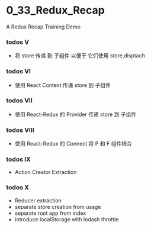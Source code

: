 # 0_33_Redux_Recap
A Redux Recap Training Demo

### todos V
- 将 store 传递 到 子组件 以便于 它们使用 store.disptach

### todos VI
- 使用 React Context 传递 store 到 子组件

### todos VII
- 使用 React-Redux 的 Provider 传递 store 到 子组件

### todos VIII
- 使用 React-Redux 的 Connect 将 P 和 F 组件结合

### todos IX
- Action Creator Extraction

### todos X
- Reducer extraction
- separate store creation from usage
- separate root app from index
- introduce localStorage with lodash throttle